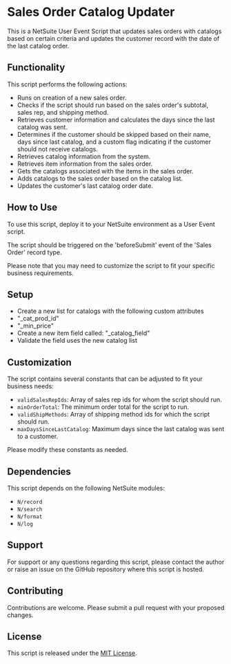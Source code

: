 # Sales Order Catalog Updater

This is a NetSuite User Event Script that updates sales orders with catalogs based on certain criteria and updates the customer record with the date of the last catalog order. 

## Functionality

This script performs the following actions:

- Runs on creation of a new sales order.
- Checks if the script should run based on the sales order's subtotal, sales rep, and shipping method.
- Retrieves customer information and calculates the days since the last catalog was sent.
- Determines if the customer should be skipped based on their name, days since last catalog, and a custom flag indicating if the customer should not receive catalogs.
- Retrieves catalog information from the system.
- Retrieves item information from the sales order.
- Gets the catalogs associated with the items in the sales order.
- Adds catalogs to the sales order based on the catalog list.
- Updates the customer's last catalog order date.

## How to Use

To use this script, deploy it to your NetSuite environment as a User Event script.

The script should be triggered on the 'beforeSubmit' event of the 'Sales Order' record type.

Please note that you may need to customize the script to fit your specific business requirements.

## Setup
- Create a new list for catalogs with the following custom attributes
 - "_cat_prod_id"
 - "_min_price"
- Create a new item field called: "_catalog_field"
 - Validate the field uses the new catalog list

## Customization

The script contains several constants that can be adjusted to fit your business needs:

- `validSalesRepIds`: Array of sales rep ids for whom the script should run.
- `minOrderTotal`: The minimum order total for the script to run.
- `validShipMethods`: Array of shipping method ids for which the script should run.
- `maxDaysSinceLastCatalog`: Maximum days since the last catalog was sent to a customer.

Please modify these constants as needed.

## Dependencies

This script depends on the following NetSuite modules:

- `N/record`
- `N/search`
- `N/format`
- `N/log`

## Support

For support or any questions regarding this script, please contact the author or raise an issue on the GitHub repository where this script is hosted.

## Contributing

Contributions are welcome. Please submit a pull request with your proposed changes.

## License

This script is released under the [MIT License](https://opensource.org/licenses/MIT).
